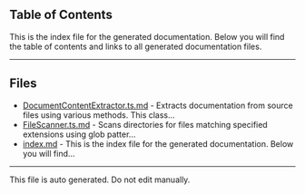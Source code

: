 ## Table of Contents

This is the index file for the generated documentation. Below you will find the table of contents and links to all generated documentation files.

---


## Files

- [DocumentContentExtractor.ts.md](DocumentContentExtractor.ts.md) - Extracts documentation from source files using various methods. This class...
- [FileScanner.ts.md](FileScanner.ts.md) - Scans directories for files matching specified extensions using glob patter...
- [index.md](index.md) - This is the index file for the generated documentation. Below you will find...



---

This file is auto generated. Do not edit manually.